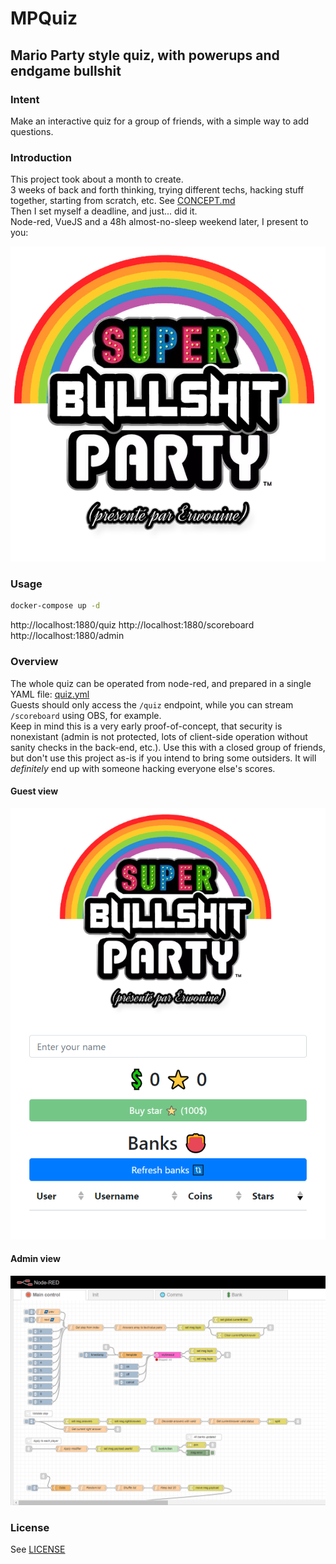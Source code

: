 # MPQuiz
## Mario Party style quiz, with powerups and endgame bullshit

### Intent
Make an interactive quiz for a group of friends, with a simple way to add questions.

### Introduction
This project took about a month to create.  
3 weeks of back and forth thinking, trying different techs, hacking stuff together, starting from scratch, etc. See [CONCEPT.md](CONCEPT.md)  
Then I set myself a deadline, and just... did it.   
Node-red, VueJS and a 48h almost-no-sleep weekend later, I present to you: 

![logo](app/uibuilder/common/images/logo.png)

### Usage 
```bash
docker-compose up -d
```

http://localhost:1880/quiz
http://localhost:1880/scoreboard
http://localhost:1880/admin

### Overview
The whole quiz can be operated from node-red, and prepared in a single YAML file: [quiz.yml](app/quiz.yml)  
Guests should only access the `/quiz` endpoint, while you can stream `/scoreboard` using OBS, for example.   
Keep in mind this is a very early proof-of-concept, that security is nonexistant (admin is not protected, lots of client-side operation without sanity checks in the back-end, etc.). Use this with a closed group of friends, but don't use this project as-is if you intend to bring some outsiders. It will *definitely* end up with someone hacking everyone else's scores.

#### Guest view
![guest view](docs/guest.png)

#### Admin view
![admin view](docs/admin.png)

### License
See [LICENSE](LICENSE)